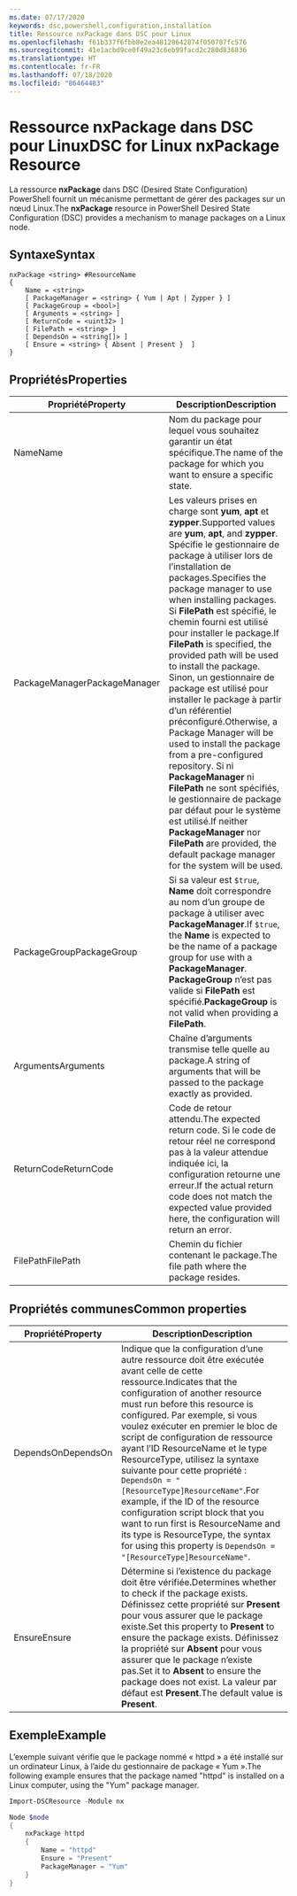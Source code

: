 ```yaml
---
ms.date: 07/17/2020
keywords: dsc,powershell,configuration,installation
title: Ressource nxPackage dans DSC pour Linux
ms.openlocfilehash: f61b337f6fbb8e2ea48128642874f050787fc576
ms.sourcegitcommit: 41e1acbd9ce0f49a23c6eb99facd2c280d836836
ms.translationtype: HT
ms.contentlocale: fr-FR
ms.lasthandoff: 07/18/2020
ms.locfileid: "86464483"
---
```

# <a name="dsc-for-linux-nxpackage-resource"></a><span data-ttu-id="5dc0d-103">Ressource nxPackage dans DSC pour Linux</span><span class="sxs-lookup"><span data-stu-id="5dc0d-103">DSC for Linux nxPackage Resource</span></span>

<span data-ttu-id="5dc0d-104">La ressource **nxPackage** dans DSC (Desired State Configuration) PowerShell fournit un mécanisme permettant de gérer des packages sur un nœud Linux.</span><span class="sxs-lookup"><span data-stu-id="5dc0d-104">The **nxPackage** resource in PowerShell Desired State Configuration (DSC) provides a mechanism to manage packages on a Linux node.</span></span>

## <a name="syntax"></a><span data-ttu-id="5dc0d-105">Syntaxe</span><span class="sxs-lookup"><span data-stu-id="5dc0d-105">Syntax</span></span>

```Syntax
nxPackage <string> #ResourceName
{
    Name = <string>
    [ PackageManager = <string> { Yum | Apt | Zypper } ]
    [ PackageGroup = <bool>]
    [ Arguments = <string> ]
    [ ReturnCode = <uint32> ]
    [ FilePath = <string> ]
    [ DependsOn = <string[]> ]
    [ Ensure = <string> { Absent | Present }  ]
}
```

## <a name="properties"></a><span data-ttu-id="5dc0d-106">Propriétés</span><span class="sxs-lookup"><span data-stu-id="5dc0d-106">Properties</span></span>

|<span data-ttu-id="5dc0d-107">Propriété</span><span class="sxs-lookup"><span data-stu-id="5dc0d-107">Property</span></span> |<span data-ttu-id="5dc0d-108">Description</span><span class="sxs-lookup"><span data-stu-id="5dc0d-108">Description</span></span> |
|---|---|
|<span data-ttu-id="5dc0d-109">Name</span><span class="sxs-lookup"><span data-stu-id="5dc0d-109">Name</span></span> |<span data-ttu-id="5dc0d-110">Nom du package pour lequel vous souhaitez garantir un état spécifique.</span><span class="sxs-lookup"><span data-stu-id="5dc0d-110">The name of the package for which you want to ensure a specific state.</span></span> |
|<span data-ttu-id="5dc0d-111">PackageManager</span><span class="sxs-lookup"><span data-stu-id="5dc0d-111">PackageManager</span></span> |<span data-ttu-id="5dc0d-112">Les valeurs prises en charge sont **yum**, **apt** et **zypper**.</span><span class="sxs-lookup"><span data-stu-id="5dc0d-112">Supported values are **yum**, **apt**, and **zypper**.</span></span> <span data-ttu-id="5dc0d-113">Spécifie le gestionnaire de package à utiliser lors de l’installation de packages.</span><span class="sxs-lookup"><span data-stu-id="5dc0d-113">Specifies the package manager to use when installing packages.</span></span> <span data-ttu-id="5dc0d-114">Si **FilePath** est spécifié, le chemin fourni est utilisé pour installer le package.</span><span class="sxs-lookup"><span data-stu-id="5dc0d-114">If **FilePath** is specified, the provided path will be used to install the package.</span></span> <span data-ttu-id="5dc0d-115">Sinon, un gestionnaire de package est utilisé pour installer le package à partir d’un référentiel préconfiguré.</span><span class="sxs-lookup"><span data-stu-id="5dc0d-115">Otherwise, a Package Manager will be used to install the package from a pre-configured repository.</span></span> <span data-ttu-id="5dc0d-116">Si ni **PackageManager** ni **FilePath** ne sont spécifiés, le gestionnaire de package par défaut pour le système est utilisé.</span><span class="sxs-lookup"><span data-stu-id="5dc0d-116">If neither **PackageManager** nor **FilePath** are provided, the default package manager for the system will be used.</span></span> |
|<span data-ttu-id="5dc0d-117">PackageGroup</span><span class="sxs-lookup"><span data-stu-id="5dc0d-117">PackageGroup</span></span> |<span data-ttu-id="5dc0d-118">Si sa valeur est `$true`, **Name** doit correspondre au nom d’un groupe de package à utiliser avec **PackageManager**.</span><span class="sxs-lookup"><span data-stu-id="5dc0d-118">If `$true`, the **Name** is expected to be the name of a package group for use with a **PackageManager**.</span></span> <span data-ttu-id="5dc0d-119">**PackageGroup** n’est pas valide si **FilePath** est spécifié.</span><span class="sxs-lookup"><span data-stu-id="5dc0d-119">**PackageGroup** is not valid when providing a **FilePath**.</span></span> |
|<span data-ttu-id="5dc0d-120">Arguments</span><span class="sxs-lookup"><span data-stu-id="5dc0d-120">Arguments</span></span> |<span data-ttu-id="5dc0d-121">Chaîne d’arguments transmise telle quelle au package.</span><span class="sxs-lookup"><span data-stu-id="5dc0d-121">A string of arguments that will be passed to the package exactly as provided.</span></span> |
|<span data-ttu-id="5dc0d-122">ReturnCode</span><span class="sxs-lookup"><span data-stu-id="5dc0d-122">ReturnCode</span></span> |<span data-ttu-id="5dc0d-123">Code de retour attendu.</span><span class="sxs-lookup"><span data-stu-id="5dc0d-123">The expected return code.</span></span> <span data-ttu-id="5dc0d-124">Si le code de retour réel ne correspond pas à la valeur attendue indiquée ici, la configuration retourne une erreur.</span><span class="sxs-lookup"><span data-stu-id="5dc0d-124">If the actual return code does not match the expected value provided here, the configuration will return an error.</span></span> |
|<span data-ttu-id="5dc0d-125">FilePath</span><span class="sxs-lookup"><span data-stu-id="5dc0d-125">FilePath</span></span> |<span data-ttu-id="5dc0d-126">Chemin du fichier contenant le package.</span><span class="sxs-lookup"><span data-stu-id="5dc0d-126">The file path where the package resides.</span></span> |

## <a name="common-properties"></a><span data-ttu-id="5dc0d-127">Propriétés communes</span><span class="sxs-lookup"><span data-stu-id="5dc0d-127">Common properties</span></span>

|<span data-ttu-id="5dc0d-128">Propriété</span><span class="sxs-lookup"><span data-stu-id="5dc0d-128">Property</span></span> |<span data-ttu-id="5dc0d-129">Description</span><span class="sxs-lookup"><span data-stu-id="5dc0d-129">Description</span></span> |
|---|---|
|<span data-ttu-id="5dc0d-130">DependsOn</span><span class="sxs-lookup"><span data-stu-id="5dc0d-130">DependsOn</span></span> |<span data-ttu-id="5dc0d-131">Indique que la configuration d’une autre ressource doit être exécutée avant celle de cette ressource.</span><span class="sxs-lookup"><span data-stu-id="5dc0d-131">Indicates that the configuration of another resource must run before this resource is configured.</span></span> <span data-ttu-id="5dc0d-132">Par exemple, si vous voulez exécuter en premier le bloc de script de configuration de ressource ayant l’ID ResourceName et le type ResourceType, utilisez la syntaxe suivante pour cette propriété : `DependsOn = "[ResourceType]ResourceName"`.</span><span class="sxs-lookup"><span data-stu-id="5dc0d-132">For example, if the ID of the resource configuration script block that you want to run first is ResourceName and its type is ResourceType, the syntax for using this property is `DependsOn = "[ResourceType]ResourceName"`.</span></span> |
|<span data-ttu-id="5dc0d-133">Ensure</span><span class="sxs-lookup"><span data-stu-id="5dc0d-133">Ensure</span></span> |<span data-ttu-id="5dc0d-134">Détermine si l’existence du package doit être vérifiée.</span><span class="sxs-lookup"><span data-stu-id="5dc0d-134">Determines whether to check if the package exists.</span></span> <span data-ttu-id="5dc0d-135">Définissez cette propriété sur **Present** pour vous assurer que le package existe.</span><span class="sxs-lookup"><span data-stu-id="5dc0d-135">Set this property to **Present** to ensure the package exists.</span></span> <span data-ttu-id="5dc0d-136">Définissez la propriété sur **Absent** pour vous assurer que le package n’existe pas.</span><span class="sxs-lookup"><span data-stu-id="5dc0d-136">Set it to **Absent** to ensure the package does not exist.</span></span> <span data-ttu-id="5dc0d-137">La valeur par défaut est **Present**.</span><span class="sxs-lookup"><span data-stu-id="5dc0d-137">The default value is **Present**.</span></span> |

## <a name="example"></a><span data-ttu-id="5dc0d-138">Exemple</span><span class="sxs-lookup"><span data-stu-id="5dc0d-138">Example</span></span>

<span data-ttu-id="5dc0d-139">L’exemple suivant vérifie que le package nommé « httpd » a été installé sur un ordinateur Linux, à l’aide du gestionnaire de package « Yum ».</span><span class="sxs-lookup"><span data-stu-id="5dc0d-139">The following example ensures that the package named "httpd" is installed on a Linux computer, using the "Yum" package manager.</span></span>

```powershell
Import-DSCResource -Module nx

Node $node
{
    nxPackage httpd
    {
        Name = "httpd"
        Ensure = "Present"
        PackageManager = "Yum"
    }
}
```
